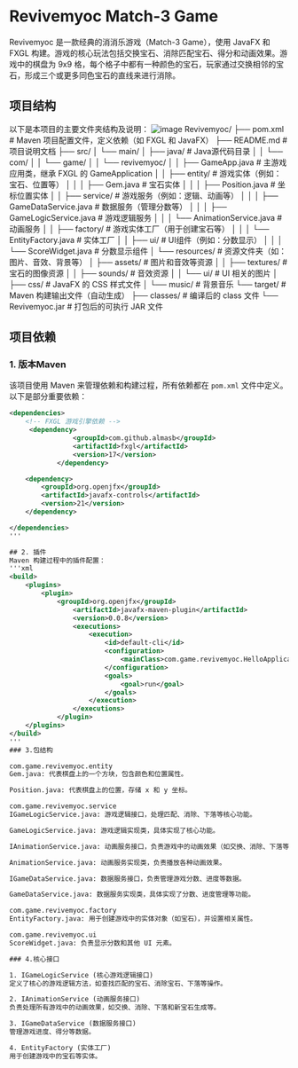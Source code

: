 
# Revivemyoc Match-3 Game

Revivemyoc 是一款经典的消消乐游戏（Match-3 Game），使用 JavaFX 和 FXGL 构建。游戏的核心玩法包括交换宝石、消除匹配宝石、得分和动画效果。游戏中的棋盘为 9x9 格，每个格子中都有一种颜色的宝石，玩家通过交换相邻的宝石，形成三个或更多同色宝石的直线来进行消除。

## 项目结构

以下是本项目的主要文件夹结构及说明：
![image](https://github.com/rosy-nallian/Revive-My-OC/blob/main/image.png)
Revivemyoc/
├── pom.xml # Maven 项目配置文件，定义依赖（如 FXGL 和 JavaFX）
├── README.md # 项目说明文档
├── src/
│ └── main/
│ ├── java/ # Java源代码目录
│ │ └── com/
│ │ └── game/
│ │ └── revivemyoc/
│ │ ├── GameApp.java # 主游戏应用类，继承 FXGL 的 GameApplication
│ │ ├── entity/ # 游戏实体（例如：宝石、位置等）
│ │ │ ├── Gem.java # 宝石实体
│ │ │ ├── Position.java # 坐标位置实体
│ │ ├── service/ # 游戏服务（例如：逻辑、动画等）
│ │ │ ├── GameDataService.java # 数据服务（管理分数等）
│ │ │ ├── GameLogicService.java # 游戏逻辑服务
│ │ │ └── AnimationService.java # 动画服务
│ │ ├── factory/ # 游戏实体工厂（用于创建宝石等）
│ │ │ └── EntityFactory.java # 实体工厂
│ │ ├── ui/ # UI组件（例如：分数显示）
│ │ │ └── ScoreWidget.java # 分数显示组件
│ └── resources/ # 资源文件夹（如：图片、音效、背景等）
│ ├── assets/ # 图片和音效等资源
│ │ ├── textures/ # 宝石的图像资源
│ │ ├── sounds/ # 音效资源
│ │ └── ui/ # UI 相关的图片
│ ├── css/ # JavaFX 的 CSS 样式文件
│ └── music/ # 背景音乐
└── target/ # Maven 构建输出文件（自动生成）
├── classes/ # 编译后的 class 文件
└── Revivemyoc.jar # 打包后的可执行 JAR 文件


## 项目依赖

### 1. 版本Maven

该项目使用 Maven 来管理依赖和构建过程，所有依赖都在 `pom.xml` 文件中定义。以下是部分重要依赖：

```xml
<dependencies>
    <!-- FXGL 游戏引擎依赖 -->
     <dependency>
                <groupId>com.github.almasb</groupId>
                <artifactId>fxgl</artifactId>
                <version>17</version>
            </dependency>

    <dependency>
        <groupId>org.openjfx</groupId>
        <artifactId>javafx-controls</artifactId>
        <version>21</version>
    </dependency>

</dependencies>
'''

## 2. 插件
Maven 构建过程中的插件配置：
'''xml
<build>
    <plugins>
        <plugin>
            <groupId>org.openjfx</groupId>
                <artifactId>javafx-maven-plugin</artifactId>
                <version>0.0.8</version>
                <executions>
                    <execution>
                        <id>default-cli</id>
                        <configuration>
                            <mainClass>com.game.revivemyoc.HelloApplication</mainClass>
                        </configuration>
                        <goals>
                            <goal>run</goal>
                        </goals>
                    </execution>
                </executions>
            </plugin>
    </plugins>
</build>
'''
### 3.包结构

com.game.revivemyoc.entity
Gem.java: 代表棋盘上的一个方块，包含颜色和位置属性。

Position.java: 代表棋盘上的位置，存储 x 和 y 坐标。

com.game.revivemyoc.service
IGameLogicService.java: 游戏逻辑接口，处理匹配、消除、下落等核心功能。

GameLogicService.java: 游戏逻辑实现类，具体实现了核心功能。

IAnimationService.java: 动画服务接口，负责游戏中的动画效果（如交换、消除、下落等）。

AnimationService.java: 动画服务实现类，负责播放各种动画效果。

IGameDataService.java: 数据服务接口，负责管理游戏分数、进度等数据。

GameDataService.java: 数据服务实现类，具体实现了分数、进度管理等功能。

com.game.revivemyoc.factory
EntityFactory.java: 用于创建游戏中的实体对象（如宝石），并设置相关属性。

com.game.revivemyoc.ui
ScoreWidget.java: 负责显示分数和其他 UI 元素。

### 4.核心接口

1. IGameLogicService (核心游戏逻辑接口)
定义了核心的游戏逻辑方法，如查找匹配的宝石、消除宝石、下落等操作。

2. IAnimationService (动画服务接口)
负责处理所有游戏中的动画效果，如交换、消除、下落和新宝石生成等。

3. IGameDataService (数据服务接口)
管理游戏进度、得分等数据。

4. EntityFactory (实体工厂)
用于创建游戏中的宝石等实体。
